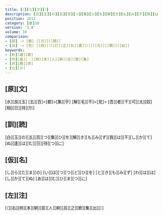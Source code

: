 ```yaml
---
title: [（][七][夕][）]
description: [白][玉][の][五][百][つ][集][ひ][を][解][き][も][み][ず][我][は][干][し][か][て][ぬ][逢][は][む][日][待][つ][に]
position: 2012
category: [巻]10
version: '1.0'
volume: 10
comparison:
- [部] -> [都] [[元]][[類]]
- [及] -> [見] [[西][（][訂][正][右][書][）]][[元]][[類]][[紀]]
keywords:
- [秋][雑][歌]
- [作][者][：][柿][本][人][麻][呂][歌][集]
- [非][略][体]
- [七][夕]
---
```


## [原][文]

[水][良][玉] [五][百]<[都]>[集][乎] [解][毛][不]<[見]> [吾][者][干][可][太][奴] [相][日][待][尓]

## [訓][読]

[白][玉][の][五][百][つ][集][ひ][を][解][き][も][み][ず][我][は][干][し][か][て][ぬ][逢][は][む][日][待][つ][に]

## [仮][名]

[し][ら][た][ま][の] [い][ほ][つ][つ][ど][ひ][を] [と][き][も][み][ず] [わ][は][ほ][し][か][て][ぬ] [あ][は][む][ひ][ま][つ][に]

## [左][注]

[（][右][柿][本][朝][臣][人][麻][呂][之][歌][集][出][）]
